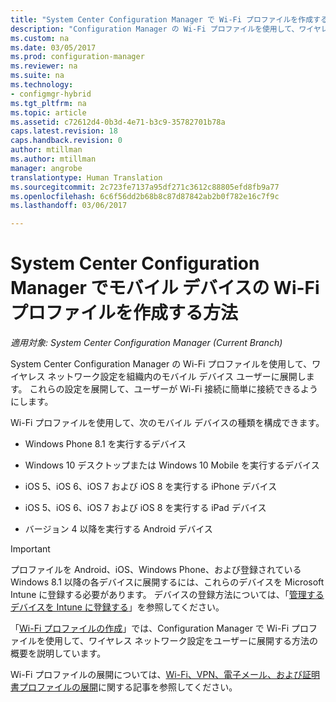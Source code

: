 ```yaml
---
title: "System Center Configuration Manager で Wi-Fi プロファイルを作成する | Microsoft Docs"
description: "Configuration Manager の Wi-Fi プロファイルを使用して、ワイヤレス ネットワーク設定を組織内のモバイル デバイス ユーザーに展開する方法について説明します。"
ms.custom: na
ms.date: 03/05/2017
ms.prod: configuration-manager
ms.reviewer: na
ms.suite: na
ms.technology:
- configmgr-hybrid
ms.tgt_pltfrm: na
ms.topic: article
ms.assetid: c72612d4-0b3d-4e71-b3c9-35782701b78a
caps.latest.revision: 18
caps.handback.revision: 0
author: mtillman
ms.author: mtillman
manager: angrobe
translationtype: Human Translation
ms.sourcegitcommit: 2c723fe7137a95df271c3612c88805efd8fb9a77
ms.openlocfilehash: 6c6f56dd2b68b8c87d87842ab2b0f782e16c7f9c
ms.lasthandoff: 03/06/2017

---
```

# <a name="how-to-create-wi-fi-profiles-for-mobile-devices-in-system-center-configuration-manager"></a>System Center Configuration Manager でモバイル デバイスの Wi-Fi プロファイルを作成する方法

*適用対象: System Center Configuration Manager (Current Branch)*

System Center Configuration Manager の Wi-Fi プロファイルを使用して、ワイヤレス ネットワーク設定を組織内のモバイル デバイス ユーザーに展開します。 これらの設定を展開して、ユーザーが Wi-Fi 接続に簡単に接続できるようにします。  

Wi-Fi プロファイルを使用して、次のモバイル デバイスの種類を構成できます。  

-   Windows Phone 8.1 を実行するデバイス  

-   Windows 10 デスクトップまたは Windows 10 Mobile を実行するデバイス  

-   iOS 5、iOS 6、iOS 7 および iOS 8 を実行する iPhone デバイス  

-   iOS 5、iOS 6、iOS 7 および iOS 8 を実行する iPad デバイス  

-   バージョン 4 以降を実行する Android デバイス

> [!IMPORTANT]  
>  プロファイルを Android、iOS、Windows Phone、および登録されている Windows 8.1 以降の各デバイスに展開するには、これらのデバイスを Microsoft Intune に登録する必要があります。 デバイスの登録方法については、「[管理するデバイスを Intune に登録する](https://docs.microsoft.com/intune/deploy-use/enroll-devices-in-microsoft-intune)」を参照してください。  

「[Wi-Fi プロファイルの作成](../../protect/deploy-use/create-wifi-profiles.md#create-a-wi-fi-profile)」では、Configuration Manager で Wi-Fi プロファイルを使用して、ワイヤレス ネットワーク設定をユーザーに展開する方法の概要を説明しています。

Wi-Fi プロファイルの展開については、[Wi-Fi、VPN、電子メール、および証明書プロファイルの展開](../../protect/deploy-use/deploy-wifi-vpn-email-cert-profiles.md)に関する記事を参照してください。

